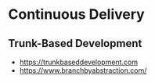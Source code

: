 # Continuous Delivery

## Trunk-Based Development

- https://trunkbaseddevelopment.com
- https://www.branchbyabstraction.com/
